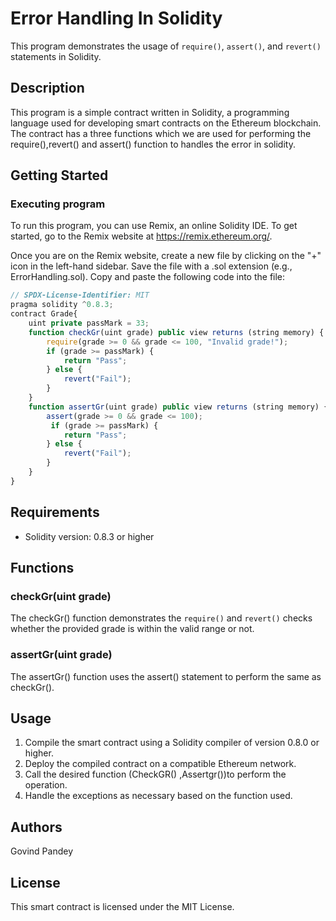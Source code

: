 # Error Handling In Solidity

This program demonstrates the usage of `require()`, `assert()`, and `revert()` statements in Solidity.

## Description
This program is a simple contract written in Solidity, a programming language used for developing smart contracts on the Ethereum blockchain. The contract has a three functions which we are used for performing the require(),revert() and assert() function to handles the error in solidity.

## Getting Started

### Executing program

To run this program, you can use Remix, an online Solidity IDE. To get started, go to the Remix website at https://remix.ethereum.org/.

Once you are on the Remix website, create a new file by clicking on the "+" icon in the left-hand sidebar. Save the file with a .sol extension (e.g., ErrorHandling.sol). Copy and paste the following code into the file:

```javascript
// SPDX-License-Identifier: MIT
pragma solidity ^0.8.3;
contract Grade{
    uint private passMark = 33;
    function checkGr(uint grade) public view returns (string memory) {
        require(grade >= 0 && grade <= 100, "Invalid grade!");
        if (grade >= passMark) {
            return "Pass";
        } else {
            revert("Fail");
        }
    }
    function assertGr(uint grade) public view returns (string memory) {
        assert(grade >= 0 && grade <= 100);
         if (grade >= passMark) {
            return "Pass";
        } else {
            revert("Fail");
        }
    }
}
```

## Requirements

- Solidity version: 0.8.3 or higher

## Functions

### checkGr(uint grade)
The checkGr() function demonstrates the `require()` and `revert()` checks whether the provided grade is within the valid range or not.
### assertGr(uint grade)
The assertGr() function uses the assert() statement to perform the same as checkGr().
## Usage

1. Compile the smart contract using a Solidity compiler of version 0.8.0 or higher.
2. Deploy the compiled contract on a compatible Ethereum network.
3. Call the desired function (CheckGR() ,Assertgr())to perform the operation.
4. Handle the exceptions as necessary based on the function used.



## Authors
Govind Pandey
## License

This smart contract is licensed under the MIT License.
